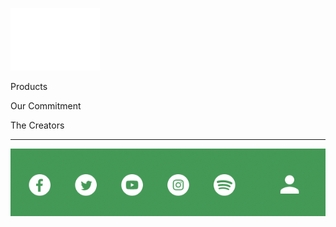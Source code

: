![Sprite Logo](/images/sprite.png)

Products

Our Commitment

The Creators

---

![Social Icons](/images/social.png)
